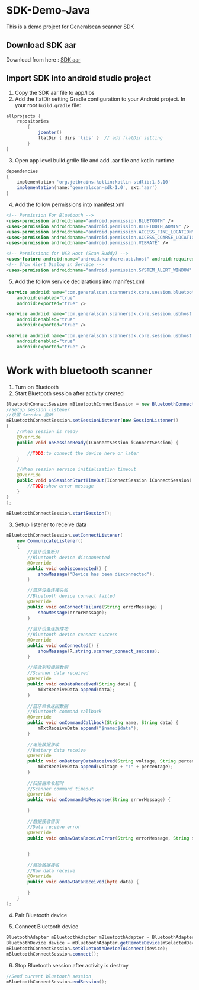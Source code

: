 # SDK-Demo-Java

This is a demo project for Generalscan scanner SDK


## Download SDK aar

Download from here : [SDK aar](https://github.com/Generalscan/SDK-Demo-Java/raw/master/download/generalscan-sdk.zip)

## Import SDK into android studio project
1) Copy the SDK aar file to app/libs
2) Add the flatDir setting Gradle configuration to your Android project. In your root `build.gradle` file:
```groovy
allprojects { 
	repositories 
		{ 
			jcenter() 
			flatDir { dirs 'libs' }  // add flatDir setting
		} 
}
```


3) Open app level build.grdle file and add .aar file and kotlin runtime
```groovy
dependencies 
{ 
	implementation 'org.jetbrains.kotlin:kotlin-stdlib:1.3.10' 
	implementation(name:'generalscan-sdk-1.0', ext:'aar') 
}
```


4) Add the follow permissions into manifest.xml
```xml
<!-- Permission For Bluetooth -->
<uses-permission android:name="android.permission.BLUETOOTH" />
<uses-permission android:name="android.permission.BLUETOOTH_ADMIN" />
<uses-permission android:name="android.permission.ACCESS_FINE_LOCATION" />
<uses-permission android:name="android.permission.ACCESS_COARSE_LOCATION" />
<uses-permission android:name="android.permission.VIBRATE" />

<!-- Permissions for USB Host (Scan Buddy) -->
<uses-feature android:name="android.hardware.usb.host" android:required="true" />
<!-- Show Alert Dialog in Service -->
<uses-permission android:name="android.permission.SYSTEM_ALERT_WINDOW" />
```


5) Add the follow service declarations into manifest.xml
```xml
<service android:name="com.generalscan.scannersdk.core.session.bluetooth.service.BluetoothConnectService"
    android:enabled="true"
    android:exported="true" />

<service android:name="com.generalscan.scannersdk.core.session.usbhost.service.UsbHostService"
    android:enabled="true"
    android:exported="true" />

<service android:name="com.generalscan.scannersdk.core.session.usbhost.service.FloatingScanButtonService"
    android:enabled="true"
    android:exported="true" />
```


# Work with bluetooth scanner
1) Turn on Bluetooth
2) Start Bluetooth session after activity created
```java
BluetoothConnectSession mBluetoothConnectSession = new BluetoothConnectSession(this);
//Setup session listener	
//设置 Session 监听
mBluetoothConnectSession.setSessionListener(new SessionListener()	
{
	//When session is ready
	@Override
	public void onSessionReady(IConnectSession iConnectSession) {

		//TODO:to connect the device here or later
	}

	//When session service initialization timeout
	@Override
	public void onSessionStartTimeOut(IConnectSession iConnectSession) {
		//TODO:show error message
	}
}
);

mBluetoothConnectSession.startSession();
```

3) Setup listener to receive data
```java
mBluetoothConnectSession.setConnectListener(
	new CommunicateListener()
	{
		//蓝牙设备断开
		//Bluetooth device disconnected
		@Override
		public void onDisconnected() { 
			showMessage("Device has been disconnected");
		}
		
		//蓝牙设备连接失败
		//Bluetooth device connect failed
		@Override
		public void onConnectFailure(String errorMessage) { 
			showMessage(errorMessage);
		}
		
		//蓝牙设备连接成功
		//Bluetooth device connect success
		@Override
		public void onConnected() { 
			showMessage(R.string.scanner_connect_success); 
		}
		
		//接收到扫描器数据
		//Scanner data received
		@Override
		public void onDataReceived(String data) { 
			mTxtReceiveData.append(data);
		}
		
		//蓝牙命令返回数据
		//Bluetooth command callback
		@Override
		public void onCommandCallback(String name, String data) {
			mTxtReceiveData.append("$name:$data"); 
		}
		
		//电池数据接收
		//Battery data receive
		@Override
		public void onBatteryDataReceived(String voltage, String percentage) {
			mTxtReceiveData.append(voltage + ":" + percentage);
		}
		
		//扫描器命令超时
		//Scanner command timeout
		@Override
		public void onCommandNoResponse(String errorMessage) {

		}
		
		//数据接收错误
		//Data receive error
		@Override
		public void onRawDataReceiveError(String errorMessage, String source) {

		
		}
		
		//原始数据接收
		//Raw data receive
		@Override
		public void onRawDataReceived(byte data) {
		 
		}
	}
);
```

4) Pair Bluetooth device

5) Connect Bluetooth device
```java
BluetoothAdapter mBluetoothAdapter mBluetoothAdapter = BluetoothAdapter.getDefaultAdapter()
BluetoothDevice device = mBluetoothAdapter.getRemoteDevice(mSelectedDeviceAddress); 
mBluetoothConnectSession.setBluetoothDeviceToConnect(device);
mBluetoothConnectSession.connect();
```

6) Stop Bluetooth session after activity is destroy
```java
//Send current bluetooth session
mBluetoothConnectSession.endSession();
```

